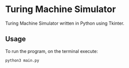 # Turing Machine Simulator

Turing Machine Simulator written in Python using Tkinter.


## Usage

To run the program, on the terminal execute: 

```
python3 main.py
```